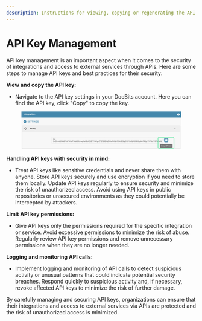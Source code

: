 ```yaml
---
description: Instructions for viewing, copying or regenerating the API key
---
```


# API Key Management

API key management is an important aspect when it comes to the security of integrations and access to external services through APIs. Here are some steps to manage API keys and best practices for their security:

**View and copy the API key:**

* Navigate to the API key settings in your DocBits account. Here you can find the API key, click "Copy" to copy the key.

<figure><img src="../../../../.gitbook/assets/Bildschirmfoto 2024-05-21 um 16.18.04.png" alt=""><figcaption></figcaption></figure>

**Handling API keys with security in mind:**

* Treat API keys like sensitive credentials and never share them with anyone. Store API keys securely and use encryption if you need to store them locally. Update API keys regularly to ensure security and minimize the risk of unauthorized access. Avoid using API keys in public repositories or unsecured environments as they could potentially be intercepted by attackers.

**Limit API key permissions:**

* Give API keys only the permissions required for the specific integration or service. Avoid excessive permissions to minimize the risk of abuse. Regularly review API key permissions and remove unnecessary permissions when they are no longer needed.

**Logging and monitoring API calls:**

* Implement logging and monitoring of API calls to detect suspicious activity or unusual patterns that could indicate potential security breaches. Respond quickly to suspicious activity and, if necessary, revoke affected API keys to minimize the risk of further damage.

By carefully managing and securing API keys, organizations can ensure that their integrations and access to external services via APIs are protected and the risk of unauthorized access is minimized.


